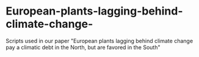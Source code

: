 # European-plants-lagging-behind-climate-change-
Scripts used in our paper "European plants lagging behind climate change pay a climatic debt in the North, but are favored in the South"
